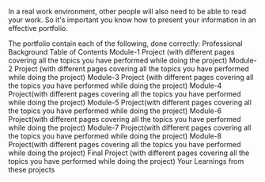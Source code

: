 In a real work environment, other people will also need to be able to read your work. So it's important you know how to present your information in an effective portfolio.

The portfolio contain each of the following, done correctly:
Professional Background
Table of Contents
Module-1 Project (with different pages covering all the topics you have performed while doing the project)
Module-2 Project (with different pages covering all the topics you have performed while doing the project)
Module-3 Project (with different pages covering all the topics you have performed while doing the project)
Module-4 Project(with different pages covering all the topics you have performed while doing the project)
Module-5 Project(with different pages covering all the topics you have performed while doing the project)
Module-6 Project(with different pages covering all the topics you have performed while doing the project)
Module-7 Project(with different pages covering all the topics you have performed while doing the project)
Module-8 Project(with different pages covering all the topics you have performed while doing the project)
Final Project (with different pages covering all the topics you have performed while doing the project)
Your Learnings from these projects

